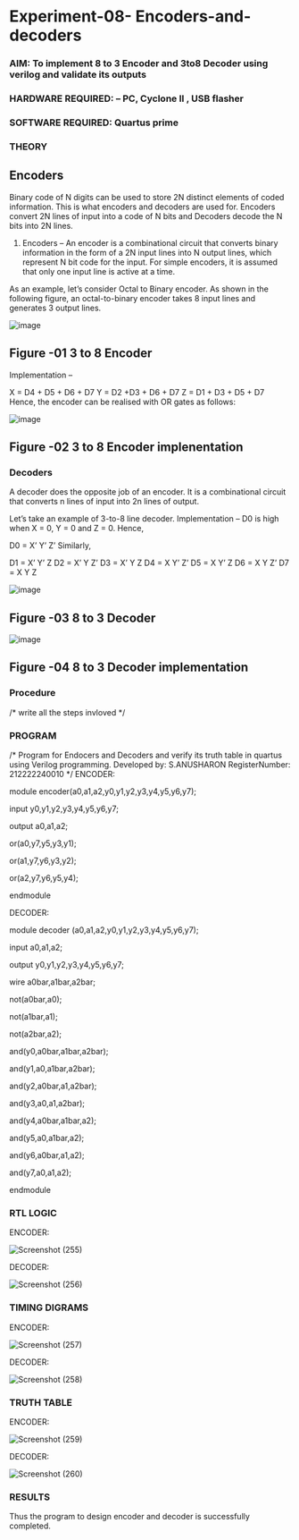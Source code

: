 # Experiment-08- Encoders-and-decoders 
### AIM: To implement 8 to 3 Encoder and  3to8 Decoder using verilog and validate its outputs
### HARDWARE REQUIRED:  – PC, Cyclone II , USB flasher
### SOFTWARE REQUIRED:   Quartus prime
### THEORY 

## Encoders
Binary code of N digits can be used to store 2N distinct elements of coded information. This is what encoders and decoders are used for. Encoders convert 2N lines of input into a code of N bits and Decoders decode the N bits into 2N lines.

1. Encoders –
An encoder is a combinational circuit that converts binary information in the form of a 2N input lines into N output lines, which represent N bit code for the input. For simple encoders, it is assumed that only one input line is active at a time.

As an example, let’s consider Octal to Binary encoder. As shown in the following figure, an octal-to-binary encoder takes 8 input lines and generates 3 output lines.

![image](https://user-images.githubusercontent.com/36288975/171543588-bc0746df-a173-4b35-989e-5fb7d385fe8a.png)
## Figure -01 3 to 8 Encoder 


Implementation –

X = D4 + D5 + D6 + D7
Y = D2 +D3 + D6 + D7
Z = D1 + D3 + D5 + D7 
Hence, the encoder can be realised with OR gates as follows:


![image](https://user-images.githubusercontent.com/36288975/171543740-68403b82-aa93-4c98-9343-f32b14885a2e.png)
## Figure -02 3 to 8 Encoder implenentation 

 ### Decoders 
A decoder does the opposite job of an encoder. It is a combinational circuit that converts n lines of input into 2n lines of output.

Let’s take an example of 3-to-8 line decoder.
Implementation –
D0 is high when X = 0, Y = 0 and Z = 0. Hence,

D0 = X’ Y’ Z’ 
Similarly,

D1 = X’ Y’ Z
D2 = X’ Y Z’
D3 = X’ Y Z
D4 = X Y’ Z’
D5 = X Y’ Z
D6 = X Y Z’
D7 = X Y Z 


![image](https://user-images.githubusercontent.com/36288975/171543978-ee2d0671-2846-40a1-8705-507fd6287a49.png)
## Figure -03 8 to 3 Decoder 



![image](https://user-images.githubusercontent.com/36288975/171543866-5a6eace6-8683-49d7-9c4f-a7cb30ec3035.png)
## Figure -04 8 to 3 Decoder implementation 

### Procedure
/* write all the steps invloved */



### PROGRAM 
/*
Program for Endocers and Decoders  and verify its truth table in quartus using Verilog programming.
Developed by: S.ANUSHARON
RegisterNumber:  212222240010
*/
ENCODER:

module encoder(a0,a1,a2,y0,y1,y2,y3,y4,y5,y6,y7);

input y0,y1,y2,y3,y4,y5,y6,y7;

output a0,a1,a2;

or(a0,y7,y5,y3,y1);

or(a1,y7,y6,y3,y2);

or(a2,y7,y6,y5,y4);

endmodule

DECODER:

module decoder (a0,a1,a2,y0,y1,y2,y3,y4,y5,y6,y7);

input a0,a1,a2;

output y0,y1,y2,y3,y4,y5,y6,y7;

wire a0bar,a1bar,a2bar;

not(a0bar,a0);

not(a1bar,a1);

not(a2bar,a2);

and(y0,a0bar,a1bar,a2bar);

and(y1,a0,a1bar,a2bar);

and(y2,a0bar,a1,a2bar);

and(y3,a0,a1,a2bar);

and(y4,a0bar,a1bar,a2);

and(y5,a0,a1bar,a2);

and(y6,a0bar,a1,a2);

and(y7,a0,a1,a2);

endmodule





### RTL LOGIC

ENCODER:

![Screenshot (255)](https://github.com/Anusharonselva/Experiment-08-Encoders-and-decoders-/assets/119405600/f20bb5fe-888b-4937-8e95-9cc57b5c95cb)

DECODER:

![Screenshot (256)](https://github.com/Anusharonselva/Experiment-08-Encoders-and-decoders-/assets/119405600/56305692-6ea8-49ed-b32d-86eae5525bad)


### TIMING DIGRAMS

ENCODER:

![Screenshot (257)](https://github.com/Anusharonselva/Experiment-08-Encoders-and-decoders-/assets/119405600/6846f26d-ae3e-4519-a395-90ad33431100)

DECODER:

![Screenshot (258)](https://github.com/Anusharonselva/Experiment-08-Encoders-and-decoders-/assets/119405600/63abc8b6-5f85-4e0f-8eae-9abd3103575a)

### TRUTH TABLE 

ENCODER:

![Screenshot (259)](https://github.com/Anusharonselva/Experiment-08-Encoders-and-decoders-/assets/119405600/bfb30589-ebc3-4b60-b3b7-4026e8d90d68)


DECODER:

![Screenshot (260)](https://github.com/Anusharonselva/Experiment-08-Encoders-and-decoders-/assets/119405600/d446752e-5404-4e26-9a83-c228d77ad926)


### RESULTS 

Thus the program to design encoder and decoder is successfully completed.
